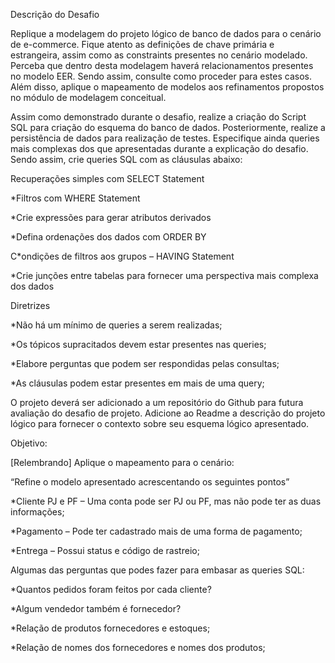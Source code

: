 Descrição do Desafio

Replique a modelagem do projeto lógico de banco de dados para o cenário de e-commerce. Fique atento as definições de chave primária e estrangeira, assim como as constraints presentes no cenário modelado. Perceba que dentro desta modelagem haverá relacionamentos presentes no modelo EER. Sendo assim, consulte como proceder para estes casos. Além disso, aplique o mapeamento de modelos aos refinamentos propostos no módulo de modelagem conceitual.

Assim como demonstrado durante o desafio, realize a criação do Script SQL para criação do esquema do banco de dados. Posteriormente, realize a persistência de dados para realização de testes. 
Especifique ainda queries mais complexas dos que apresentadas durante a explicação do desafio. Sendo assim, crie queries SQL com as cláusulas abaixo:


Recuperações simples com SELECT Statement

*Filtros com WHERE Statement

*Crie expressões para gerar atributos derivados

*Defina ordenações dos dados com ORDER BY

C*ondições de filtros aos grupos – HAVING Statement

*Crie junções entre tabelas para fornecer uma perspectiva mais complexa dos dados

Diretrizes

*Não há um mínimo de queries a serem realizadas;

*Os tópicos supracitados devem estar presentes nas queries;

*Elabore perguntas que podem ser respondidas pelas consultas;

*As cláusulas podem estar presentes em mais de uma query;

O projeto deverá ser adicionado a um repositório do Github para futura avaliação do desafio de projeto. Adicione ao Readme a descrição do projeto lógico para fornecer o contexto sobre seu esquema lógico apresentado.

Objetivo:

[Relembrando] Aplique o mapeamento para o  cenário:

“Refine o modelo apresentado acrescentando os seguintes pontos”

*Cliente PJ e PF – Uma conta pode ser PJ ou PF, mas não pode ter as duas informações;

*Pagamento – Pode ter cadastrado mais de uma forma de pagamento;

*Entrega – Possui status e código de rastreio;


Algumas das perguntas que podes fazer para embasar as queries SQL:

*Quantos pedidos foram feitos por cada cliente?

*Algum vendedor também é fornecedor?

*Relação de produtos fornecedores e estoques;

*Relação de nomes dos fornecedores e nomes dos produtos;
